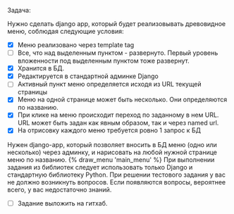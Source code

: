 ﻿Задача:

Нужно сделать django app, который будет реализовывать древовидное меню, соблюдая следующие условия:

- [x] Меню реализовано через template tag
- [ ] Все, что над выделенным пунктом - развернуто. Первый уровень вложенности под выделенным пунктом тоже развернут.
- [x] Хранится в БД.
- [x] Редактируется в стандартной админке Django
- [ ] Активный пункт меню определяется исходя из URL текущей страницы
- [x] Меню на одной странице может быть несколько. Они определяются по названию.
- [x] При клике на меню происходит переход по заданному в нем URL. URL может быть задан как явным образом, так и через named url.
- [x] На отрисовку каждого меню требуется ровно 1 запрос к БД

Нужен django-app, который позволяет вносить в БД меню (одно или несколько) через админку, и нарисовать на любой нужной странице меню по названию.
{% draw_menu 'main_menu' %}
При выполнении задания из библиотек следует использовать только Django и стандартную библиотеку Python.
При решении тестового задания у вас не должно возникнуть вопросов. Если появляются вопросы, вероятнее всего, у вас недостаточно знаний.

- [ ] Задание выложить на гитхаб.